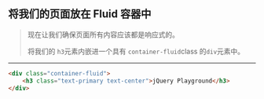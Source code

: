 ## 将我们的页面放在 Fluid 容器中

> 现在让我们确保页面所有内容应该都是响应式的。
>
> 将我们的 `h3`元素内嵌进一个具有 `container-fluid`class 的`div`元素中。

---

```html
<div class="container-fluid">
	<h3 class="text-primary text-center">jQuery Playground</h3>
</div>
```

